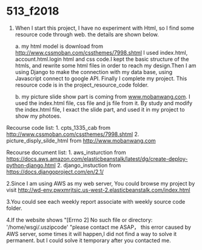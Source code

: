 # 513_f2018

1. When I start this project, I have no experiment with Html, so I find some resource code through web. the details are shown below.

	a. my html model is download from http://www.cssmoban.com/cssthemes/7998.shtml
   	I used index.html, account.html.login html and css code.I kept the basic structure of the htmls, and rewrite some html files in order to reach my design.Then I am using Django to make the connection with my data base, using Javascript connect to google API. Finally I complete my project. This resource code is in the project_resource_code folder.

	b. my picture slide show part is coming from www.mobanwang.com. I used the index.html file, css file and js file from it. By study and modify the index.html file, I exact the slide part, and used it in my project to show my photoes.

Recourse code list:
	1. cpts_1335_cab from http://www.cssmoban.com/cssthemes/7998.shtml
	2. picture_disply_silde_html from http://www.mobanwang.com

Recourse document list:
	1. aws_insturction from https://docs.aws.amazon.com/elasticbeanstalk/latest/dg/create-deploy-python-django.html
	2. django_instuction from https://docs.djangoproject.com/en/2.1/

2.Since I am using AWS as my web server, You could browse my project by visit http://wd-env.pwxmrjtsic.us-west-2.elasticbeanstalk.com/index.html

3.You could see each weekly report associate with weekly source code folder. 

4.If the website shows "[Errno 2] No such file or directory: '/home/wsgi/.uszipcode' "please contact me ASAP， this error caused by AWS server, some times it will happen,I did not find a way to solve it permanent. but I could solve it temporary after you contacted me.
